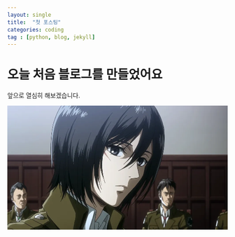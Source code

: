 ```yaml
---
layout: single
title:  "첫 포스팅"
categories: coding
tag : [python, blog, jekyll]
---
```


# 오늘 처음 블로그를 만들었어요

앞으로 열심히 해보겠습니다.

![123](../images/2024-08-06-first/123.webp)
